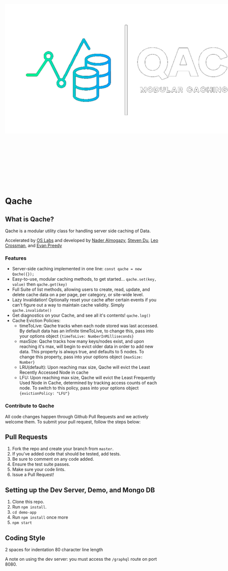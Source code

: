 <p align="center" style="width: 1000px; height: 600px;"><img src="./demo-app/client/images/transparentlogowithslogan.png" width='1000' style="margin-top: 10px;"></p>

# Qache

## What is Qache?
Qache is a modular utility class for handling server side caching of Data.

Accelerated by [OS Labs](https://github.com/open-source-labs) and developed by [Nader Almogazy](https://github.com/nader12334), [Steven Du](https://github.com/stebed), [Leo Crossman](https://github.com/leocrossman), and [Evan Preedy](https://github.com/ep1815)

### Features
- Server-side caching implemented in one line: ```const qache = new Qache({});```
- Easy-to-use, modular caching methods, to get started... ```qache.set(key, value)``` then ```qache.get(key)```
- Full Suite of list methods, allowing users to create, read, update, and delete cache data on a per page, per category, or site-wide level.
- Lazy Invalidation! Optionally reset your cache after certain events if you can't figure out a way to maintain cache validity. Simply ```qache.invalidate()```
- Get diagnostics on your Cache, and see all it's contents! ```qache.log()```
- Cache Eviction Policies:
  - timeToLive: Qache tracks when each node stored was last accessed. By default data has an infinite timeToLive, to change this, pass into your options object `{timeToLive: NumberInMilliseconds}`
  - maxSize: Qache tracks how many keys/nodes exist, and upon reaching it's max, will begin to evict older data in order to add new data. This property is always true, and defaults to 5 nodes. To change this property, pass into your options object ```{maxSize: Number}```
  - LRU(default): Upon reaching max size, Qache will evict the Least Recently Accessed Node in cache
  - LFU: Upon reaching max size, Qache will evict the Least Frequently Used Node in Cache, determined by tracking access counts of each node. To switch to this policy, pass into your options object ```{evictionPolicy: "LFU"}```

### Contribute to Qache
All code changes happen through Github Pull Requests and we actively welcome them. To submit your pull request, follow the steps below:
## Pull Requests
1. Fork the repo and create your branch from `master`.
2. If you've added code that should be tested, add tests.
3. Be sure to comment on any code added.
5. Ensure the test suite passes.
6. Make sure your code lints.
7. Issue a Pull Request!

## Setting up the Dev Server, Demo, and Mongo DB
1. Clone this repo.
2. Run `npm install`.
3. `cd demo-app`
4. Run `npm install` once more
5. `npm start`

## Coding Style
2 spaces for indentation
80 character line length

A note on using the dev server: you must access the `/graphql` route on port 8080.
